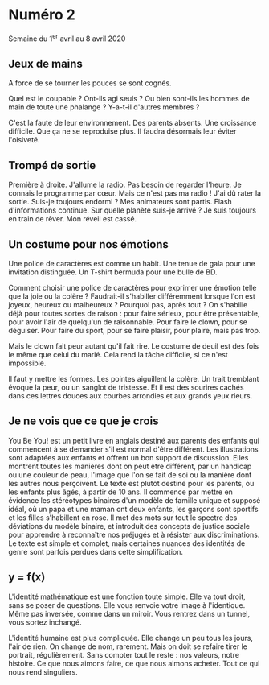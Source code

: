 # Numéro 2

Semaine du 1<sup>er</sup> avril au 8 avril 2020

## Jeux de mains

A force de se tourner les pouces se sont cognés.

Quel est le coupable ? Ont-ils agi seuls ?
Ou bien sont-ils les hommes de main de toute une phalange ?
Y-a-t-il d'autres membres ?

C'est la faute de leur environnement.
Des parents absents.
Une croissance difficile.
Que ça ne se reproduise plus.
Il faudra désormais leur éviter l'oisiveté.

## Trompé de sortie

Première à droite. J'allume la radio.
Pas besoin de regarder l'heure.
Je connais le programme par cœur.
Mais ce n'est pas ma radio !
J'ai dû rater la sortie.
Suis-je toujours endormi ?
Mes animateurs sont partis.
Flash d'informations continue.
Sur quelle planète suis-je arrivé ?
Je suis toujours en train de rêver.
Mon réveil est cassé.

## Un costume pour nos émotions

Une police de caractères est comme un habit.
Une tenue de gala pour une invitation distinguée.
Un T-shirt bermuda pour une bulle de BD.

Comment choisir une police de caractères pour exprimer
une émotion telle que la joie ou la colère ?
Faudrait-il s'habiller différemment lorsque l'on est joyeux,
heureux ou malheureux ? Pourquoi pas, après tout ?
On s'habille déjà pour toutes sortes de raison :
pour faire sérieux, pour être présentable,
pour avoir l'air de quelqu'un de raisonnable.
Pour faire le clown, pour se déguiser.
Pour faire du sport, pour se faire plaisir,
pour plaire, mais pas trop.

Mais le clown fait peur autant qu'il fait rire.
Le costume de deuil est des fois le même que celui du marié.
Cela rend la tâche difficile, si ce n'est impossible.

Il faut y mettre les formes. Les pointes aiguillent la colère.
Un trait tremblant évoque la peur, ou un sanglot de tristesse.
Et il est des sourires cachés dans ces lettres douces
aux courbes arrondies et aux grands yeux rieurs.

## Je ne vois que ce que je crois

You Be You! est un petit livre en anglais
destiné aux parents des enfants qui commencent
à se demander s'il est normal d'être différent.
Les illustrations sont adaptées aux enfants
et offrent un bon support de discussion.
Elles montrent toutes les manières dont on peut être différent,
par un handicap ou une couleur de peau, l'image que l'on se
fait de soi ou la manière dont les autres nous perçoivent.
Le texte est plutôt destiné pour les parents,
ou les enfants plus âgés, à partir de 10 ans.
Il commence par mettre en évidence les stéréotypes binaires
d'un modèle de famille unique et supposé idéal,
où un papa et une maman ont deux enfants,
les garçons sont sportifs et les filles s'habillent en rose.
Il met des mots sur tout le spectre des déviations du modèle binaire,
et introduit des concepts de justice sociale
pour apprendre à reconnaître nos préjugés
et à résister aux discriminations.
Le texte est simple et complet,
mais certaines nuances des identités de genre
sont parfois perdues dans cette simplification.

## y = f(x)

L'identité mathématique est une fonction toute simple.
Elle va tout droit, sans se poser de questions.
Elle vous renvoie votre image à l'identique.
Même pas inversée, comme dans un miroir.
Vous rentrez dans un tunnel, vous sortez inchangé.

L'identité humaine est plus compliquée.
Elle change un peu tous les jours, l'air de rien.
On change de nom, rarement.
Mais on doit se refaire tirer le portrait, régulièrement.
Sans compter tout le reste :
nos valeurs, notre histoire.
Ce que nous aimons faire,
ce que nous aimons acheter.
Tout ce qui nous rend singuliers.
